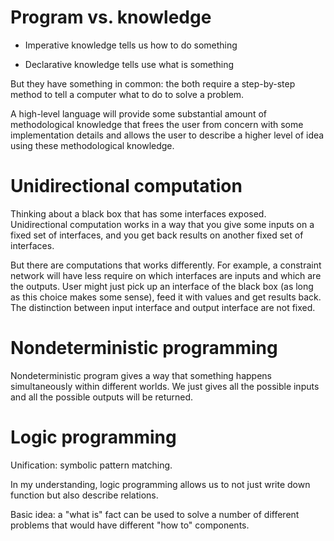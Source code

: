 # Program vs. knowledge

* Imperative knowledge tells us how to do something

* Declarative knowledge tells use what is something

But they have something in common: the both require
a step-by-step method to tell a computer what to do
to solve a problem.

A high-level language will provide some substantial amount
of methodological knowledge that frees the user from concern with
some implementation details and allows the user to describe
a higher level of idea using these methodological knowledge.

# Unidirectional computation

Thinking about a black box that has some interfaces exposed.
Unidirectional computation works in a way
that you give some inputs on a fixed set of interfaces, and you get back
results on another fixed set of interfaces.

But there are computations that works differently.
For example, a constraint network will have less require on
which interfaces are inputs and which are the outputs.
User might just pick up an interface of the black box
(as long as this choice makes some sense), feed it with
values and get results back. The distinction between input interface
and output interface are not fixed.

# Nondeterministic programming

Nondeterministic program gives a way that
something happens simultaneously within different worlds.
We just gives all the possible inputs and all the possible
outputs will be returned.

# Logic programming

Unification: symbolic pattern matching.

In my understanding, logic programming allows us
to not just write down function but also describe
relations.

Basic idea: a "what is" fact can be used to solve a number of
different problems that would have different "how to" components.
